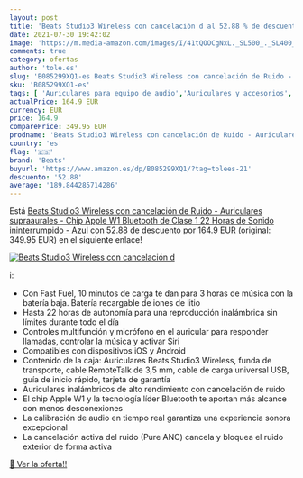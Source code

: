 ```yaml
---
layout: post
title: 'Beats Studio3 Wireless con cancelación d al 52.88 % de descuento'
date: 2021-07-30 19:42:02
image: 'https://m.media-amazon.com/images/I/41tQOOCgNxL._SL500_._SL400_.jpg'
comments: true
category: ofertas
author: 'tole.es'
slug: 'B085299XQ1-es Beats Studio3 Wireless con cancelación de Ruido -...'
sku: 'B085299XQ1-es'
tags: [ 'Auriculares para equipo de audio','Auriculares y accesorios','Electrónica','apple','beats', ]
actualPrice: 164.9 EUR
currency: EUR
price: 164.9
comparePrice: 349.95 EUR
prodname: 'Beats Studio3 Wireless con cancelación de Ruido - Auriculares supraaurales - Chip Apple W1  Bluetooth de Clase 1  22 Horas de Sonido ininterrumpido - Azul'
country: 'es'
flag: '🇪🇸'
brand: 'Beats'
buyurl: 'https://www.amazon.es/dp/B085299XQ1/?tag=tolees-21'
descuento: '52.88'
average: '189.844285714286'
---
```


Está [Beats Studio3 Wireless con cancelación de Ruido - Auriculares supraaurales - Chip Apple W1  Bluetooth de Clase 1  22 Horas de Sonido ininterrumpido - Azul](https://www.amazon.es/dp/B085299XQ1/?tag=tolees-21) con 52.88 de descuento por 164.9 EUR (original: 349.95 EUR) en el siguiente enlace!

[![Beats Studio3 Wireless con cancelación d](https://m.media-amazon.com/images/I/41tQOOCgNxL._SL500_._SL400_.jpg)](https://www.amazon.es/dp/B085299XQ1/?tag=tolees-21)

ℹ️:

- Con Fast Fuel, 10 minutos de carga te dan para 3 horas de música con la batería baja. Batería recargable de iones de litio
- Hasta 22 horas de autonomía para una reproducción inalámbrica sin límites durante todo el día
- Controles multifunción y micrófono en el auricular para responder llamadas, controlar la música y activar Siri
- Compatibles con dispositivos iOS y Android
- Contenido de la caja: Auriculares Beats Studio3 Wireless, funda de transporte, cable RemoteTalk de 3,5 mm, cable de carga universal USB, guía de inicio rápido, tarjeta de garantía
- Auriculares inalámbricos de alto rendimiento con cancelación de ruido
- El chip Apple W1 y la tecnología líder Bluetooth te aportan más alcance con menos desconexiones
- La calibración de audio en tiempo real garantiza una experiencia sonora excepcional
- La cancelación activa del ruido (Pure ANC) cancela y bloquea el ruido exterior de forma activa

[🛒 Ver la oferta!!](https://www.amazon.es/dp/B085299XQ1/?tag=tolees-21)

